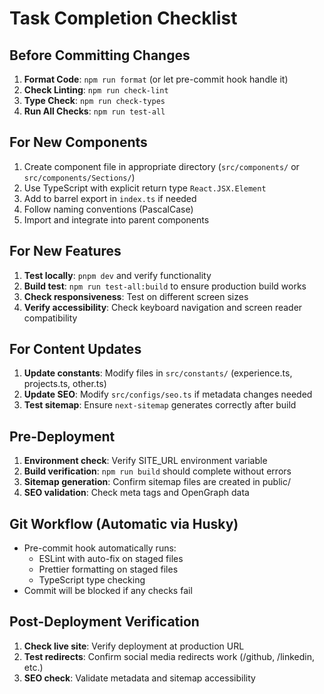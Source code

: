 # Task Completion Checklist

## Before Committing Changes

1. **Format Code**: `npm run format` (or let pre-commit hook handle it)
2. **Check Linting**: `npm run check-lint`
3. **Type Check**: `npm run check-types`
4. **Run All Checks**: `npm run test-all`

## For New Components

1. Create component file in appropriate directory (`src/components/` or `src/components/Sections/`)
2. Use TypeScript with explicit return type `React.JSX.Element`
3. Add to barrel export in `index.ts` if needed
4. Follow naming conventions (PascalCase)
5. Import and integrate into parent components

## For New Features

1. **Test locally**: `pnpm dev` and verify functionality
2. **Build test**: `npm run test-all:build` to ensure production build works
3. **Check responsiveness**: Test on different screen sizes
4. **Verify accessibility**: Check keyboard navigation and screen reader compatibility

## For Content Updates

1. **Update constants**: Modify files in `src/constants/` (experience.ts, projects.ts, other.ts)
2. **Update SEO**: Modify `src/configs/seo.ts` if metadata changes needed
3. **Test sitemap**: Ensure `next-sitemap` generates correctly after build

## Pre-Deployment

1. **Environment check**: Verify SITE_URL environment variable
2. **Build verification**: `npm run build` should complete without errors
3. **Sitemap generation**: Confirm sitemap files are created in public/
4. **SEO validation**: Check meta tags and OpenGraph data

## Git Workflow (Automatic via Husky)

- Pre-commit hook automatically runs:
  - ESLint with auto-fix on staged files
  - Prettier formatting on staged files
  - TypeScript type checking
- Commit will be blocked if any checks fail

## Post-Deployment Verification

1. **Check live site**: Verify deployment at production URL
2. **Test redirects**: Confirm social media redirects work (/github, /linkedin, etc.)
3. **SEO check**: Validate metadata and sitemap accessibility
